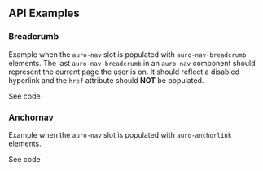 <!-- AURO-GENERATED-CONTENT:START (FILE:src=./../api.md) -->
<!-- AURO-GENERATED-CONTENT:END -->

## API Examples

### Breadcrumb

Example when the `auro-nav` slot is populated with `auro-nav-breadcrumb` elements. The last `auro-nav-breadcrumb` in an `auro-nav` component should represent
the current page the user is on. It should reflect a disabled hyperlink and the `href` attribute should **NOT** be populated.

<div class="exampleWrapper">
  <!-- AURO-GENERATED-CONTENT:START (FILE:src=./../../apiExamples/breadcrumb.html) -->
  <!-- AURO-GENERATED-CONTENT:END -->
</div>

<auro-accordion alignRight>
  <span slot="trigger">See code</span>

<!-- AURO-GENERATED-CONTENT:START (CODE:src=./../../apiExamples/breadcrumb.html) -->
<!-- AURO-GENERATED-CONTENT:END -->

</auro-accordion>

### Anchornav

Example when the `auro-nav` slot is populated with `auro-anchorlink` elements.

<div class="exampleWrapper">
  <!-- AURO-GENERATED-CONTENT:START (FILE:src=./../../apiExamples/anchornav.html) -->
  <!-- AURO-GENERATED-CONTENT:END -->
</div>

<auro-accordion alignRight>
  <span slot="trigger">See code</span>

<!-- AURO-GENERATED-CONTENT:START (CODE:src=./../../apiExamples/anchornav.html) -->
<!-- AURO-GENERATED-CONTENT:END -->

</auro-accordion>
